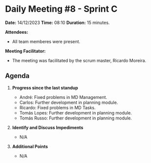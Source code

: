 # Daily Meeting #8 - Sprint C

**Date:** 14/12/2023
**Time:** 08:10
**Duration:** 15 minutes.

**Attendees:**

- All team memberes were present.

**Meeting Facilitator:**

- The meeting was facilitated by the scrum master, Ricardo Moreira.

## Agenda

1. **Progress since the last standup**

   - André: Fixed problems in MD Management.
   - Carlos: Further development in planning module.
   - Ricardo: Fixed problems in MD Tasks.
   - Tomás Lopes: Further development in planning module.
   - Tomás Russo: Further development in planning module.

2. **Identify and Discuss Impediments**

   - N/A

3. **Additional Points**

   - N/A
